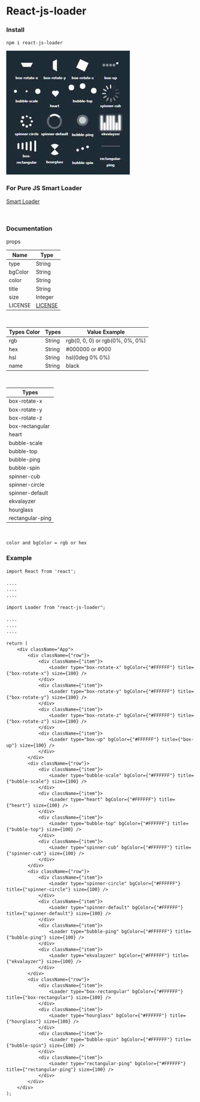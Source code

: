 # React-js-loader

### Install

    npm i react-js-loader

<img src="https://raw.githubusercontent.com/AmurKhoyetsyan/react-js-loader/master/img/loader.gif" alt="loader" />

### For Pure JS Smart Loader

[Smart Loader](https://github.com/AmurKhoyetsyan/smart-loaders)

<br />

### Documentation

props

| Name                | Type               |
| ------------------- | ------------------ |
| type                | String             |
| bgColor             | String             |
| color               | String             |
| title               | String             |
| size                | Integer            |
| LICENSE             | [LICENSE](LICENSE) |

<br />

| Types Color          | Types    | Value Example                   |
| -------------------- | -------- | ------------------------------- |
| rgb                  | String   | rgb(0, 0, 0) or rgb(0%, 0%, 0%) |
| hex                  | String   | #000000 or #000                 |
| hsl                  | String   | hsl(0deg 0% 0%)                 |
| name                 | String   | black                           |

<br/>

| Types               |
| ------------------- |
| box-rotate-x        |
| box-rotate-y        |
| box-rotate-z        |
| box-rectangular     |
| heart               |
| bubble-scale        |
| bubble-top          |
| bubble-ping         |
| bubble-spin         |
| spinner-cub         |
| spinner-circle      |
| spinner-default     |
| ekvalayzer          |
| hourglass           |
| rectangular-ping    |

<br />

    color and bgColor = rgb or hex


### Example

    import React from 'react';

    ....
    ....
    ....

    import Loader from "react-js-loader";

    ....
    ....
    ....

    return (
        <div className="App">
            <div className={"row"}>
                <div className={"item"}>
                    <Loader type="box-rotate-x" bgColor={"#FFFFFF"} title={"box-rotate-x"} size={100} />
                </div>
                <div className={"item"}>
                    <Loader type="box-rotate-y" bgColor={"#FFFFFF"} title={"box-rotate-y"} size={100} />
                </div>
                <div className={"item"}>
                    <Loader type="box-rotate-z" bgColor={"#FFFFFF"} title={"box-rotate-z"} size={100} />
                </div>
                <div className={"item"}>
                    <Loader type="box-up" bgColor={"#FFFFFF"} title={"box-up"} size={100} />
                </div>
            </div>
            <div className={"row"}>
                <div className={"item"}>
                    <Loader type="bubble-scale" bgColor={"#FFFFFF"} title={"bubble-scale"} size={100} />
                </div>
                <div className={"item"}>
                    <Loader type="heart" bgColor={"#FFFFFF"} title={"heart"} size={100} />
                </div>
                <div className={"item"}>
                    <Loader type="bubble-top" bgColor={"#FFFFFF"} title={"bubble-top"} size={100} />
                </div>
                <div className={"item"}>
                    <Loader type="spinner-cub" bgColor={"#FFFFFF"} title={"spinner-cub"} size={100} />
                </div>
            </div>
            <div className={"row"}>
                <div className={"item"}>
                    <Loader type="spinner-circle" bgColor={"#FFFFFF"} title={"spinner-circle"} size={100} />
                </div>
                <div className={"item"}>
                    <Loader type="spinner-default" bgColor={"#FFFFFF"} title={"spinner-default"} size={100} />
                </div>
                <div className={"item"}>
                    <Loader type="bubble-ping" bgColor={"#FFFFFF"} title={"bubble-ping"} size={100} />
                </div>
                <div className={"item"}>
                    <Loader type="ekvalayzer" bgColor={"#FFFFFF"} title={"ekvalayzer"} size={100} />
                </div>
            </div>
            <div className={"row"}>
                <div className={"item"}>
                    <Loader type="box-rectangular" bgColor={"#FFFFFF"} title={"box-rectangular"} size={100} />
                </div>
                <div className={"item"}>
                    <Loader type="hourglass" bgColor={"#FFFFFF"} title={"hourglass"} size={100} />
                </div>
                <div className={"item"}>
                    <Loader type="bubble-spin" bgColor={"#FFFFFF"} title={"bubble-spin"} size={100} />
                </div>
                <div className={"item"}>
                    <Loader type="rectangular-ping" bgColor={"#FFFFFF"} title={"rectangular-ping"} size={100} />
                </div>
            </div>
        </div>
    );